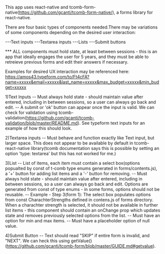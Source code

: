 This app uses react-native and tcomb-form-native(https://github.com/gcanti/tcomb-form-native/), a forms library for react-native.

There are four basic types of components needed.There may be variations of some components depending on the desired user interaction:

---Text inputs
---Textarea inputs
---Lists
---Submit buttons

*** ALL components must hold state, at least between sessions - this is an app that ideally engages the user for 5 years, and they must be able to retreieve previous forms and edit their answers if necessary.

Examples for desired UX interaction may be referenced here: https://amos43.typeform.com/to/Ft4cFA?name=xxxxx&email=xxxxx&last_name=xxxxx&max_budget=xxxxx&min_budget=xxxxx

1)Text Inputs
-- Must always hold state - should maintain value after entered, including in between sessions, so a user can always go back and edit. 
-- A submit or 'ok' button can appear once the input is valid. We can check for validation using tcomb-validation(https://github.com/gcanti/tcomb-validation/blob/master/README.md). See typeform text inputs for an example of how this should look.

2)Textarea inputs
-- Must behave and function exactly like Text input, but larger space. This does not appear to be available by default in tcomb-react-native library(tcomb documentation says this is possible by setting an option 'type: textarea' but this has not worked for me.)


3)List
-- List of items, each item must contain a select box(options popualted by const of t-comb type enums generated in forms/contents.js), a '+' button for adding list items and a '-' button for removing.
-- Must always hold state - should maintain value after entered, including in between sessions, so a user can always go back and edit. Options are generated from const of type enums - in some forms, options should not be reusable.
  -- Example - Step 3(form 1):
     The select box populates options from const CharachterStrengths defined in contens.js of forms directory. When a charachter strength is selected, it should not be available in further list items - this component should contain an onChange prop which updates state and removes previously selected options from the list.
-- Must have an option for min and max items.
-- Must have a placeholder option of null value.

4)Submit Button
-- Text should read "SKIP" if entire form is invalid, and "NEXT". We can heck this using getValue() (https://github.com/gcanti/tcomb-form/blob/master/GUIDE.md#getvalue).





